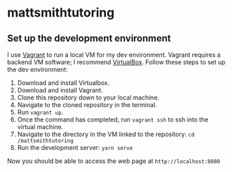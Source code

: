 # mattsmithtutoring

## Set up the development environment

I use [Vagrant](https://www.vagrantup.com/) to run a local VM for my dev environment. Vagrant requires a backend VM software; I recommend [VirtualBox](https://www.virtualbox.org/). Follow these steps to set up the dev environment:

1. Download and install Virtualbox.
1. Download and install Vagrant.
1. Clone this repository down to your local machine.
1. Navigate to the cloned repository in the terminal.
1. Run `vagrant up`.
1. Once the command has completed, run `vagrant ssh` to ssh into the virtual machine.
1. Navigate to the directory in the VM linked to the repository: `cd /mattsmithtutoring`
1. Run the development server: `yarn serve`

Now you should be able to access the web page at `http://localhost:8080`
